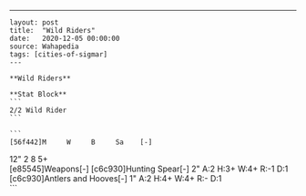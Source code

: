 ---
    layout: post
    title:  "Wild Riders"
    date:   2020-12-05 00:00:00
    source: Wahapedia
    tags: [cities-of-sigmar]
    ---
    
    **Wild Riders**
    
    **Stat Block**
    ```
    2/2 Wild Rider
    ```
    
    ```
    [56f442]M     W     B     Sa    [-]
12"   2     8     5+    
[e85545]Weapons[-]
[c6c930]Hunting Spear[-]
2"     A:2    H:3+   W:4+   R:-1   D:1   
[c6c930]Antlers and Hooves[-]
1"     A:2    H:4+   W:4+   R:-    D:1   
    ```
    
    
    